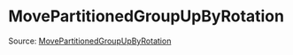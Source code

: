 # MovePartitionedGroupUpByRotation

Source: [MovePartitionedGroupUpByRotation](../../csrc/device_lower/analysis/tma.cpp#L397)
